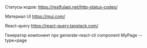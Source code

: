 Статусы кодов:
https://restfulapi.net/http-status-codes/

Материал UI
https://mui.com/

React-query
https://react-query.tanstack.com/

Генератор компонент
npx generate-react-cli component MyPage --type=page




